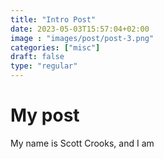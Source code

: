 ```yaml
---
title: "Intro Post"
date: 2023-05-03T15:57:04+02:00
image : "images/post/post-3.png"
categories: ["misc"]
draft: false
type: "regular"
---
```

# My post

My name is Scott Crooks, and I am
